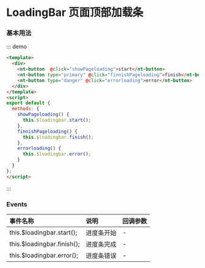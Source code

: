 
<script>
export default {
  methods: {
    showPageloading() {
      this.$loadingbar.start();
    },
    finnishPageloading() {
      this.$loadingbar.finish();
    },
    errorloading() {
      this.$loadingbar.error();
    }
  }
};
</script>



# LoadingBar 页面顶部加载条

### 基本用法
::: demo 
```html
<template>
  <div>
    <nt-button  @click="showPageloading">start</nt-button>
    <nt-button type="primary" @click="finnishPageloading">finish</nt-button>
    <nt-button type="danger" @click="errorloading">error</nt-button>
  </div>
</template>
<script>
export default {
  methods: {
    showPageloading() {
      this.$loadingbar.start();
    },
    finnishPageloading() {
      this.$loadingbar.finish();
    },
    errorloading() {
      this.$loadingbar.error();
    }
  }
};
</script>

```
:::
### Events

| 事件名称 | 说明     | 回调参数 |
| :------- | :------- | :------- |
|this.$loadingbar.start();  | 进度条开始 |    -      |
| this.$loadingbar.finish();  | 进度条完成 |    -      |
| this.$loadingbar.error();  | 进度条错误 |    -      |
